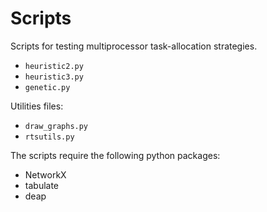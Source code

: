 # Scripts
Scripts for testing multiprocessor task-allocation strategies.

* `heuristic2.py`
* `heuristic3.py`
* `genetic.py`

Utilities files:

* `draw_graphs.py`
* `rtsutils.py`

The scripts require the following python packages:
* NetworkX
* tabulate
* deap
